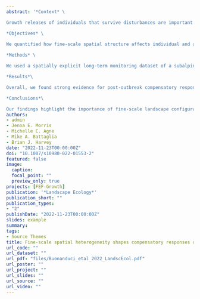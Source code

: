 ```yaml
---
abstract: '*Context* \

Growth releases of individuals that survive disturbances are important compensatory response mechanisms that contribute to ecological resilience. However, the role of fine-scale spatial heterogeneity in shaping compensatory growth responses is poorly understood for many broad-scale disturbances.\

*Objectives* \
 
We quantified how fine-scale spatial structure affects individual and aggregate tree growth leading up to and following a severe mountain pine beetle (MPB; *Dendroctonus ponderosae*) outbreak. We asked: (1) How does individual tree growth vary with tree- and neighborhood-scale characteristics? (2) How do within-stand aggregate growth and overstory recruitment vary with neighborhood-scale characteristics?\

*Methods* \

We used a spatially explicit long-term monitoring dataset of a subalpine lodgepole pine (*Pinus contorta* var. *latifolia*) forest (in Colorado, USA) in which every tree ≥ 5 cm diameter was measured and mapped prior to (1989, 2004) and following (2018) a severe MPB outbreak (2003–2011). We used spatial regression to characterize drivers of growth.\

*Results*\

Overall, we found strong evidence for post-outbreak compensatory responses across spatial scales. Neighborhood characteristics shaped both individual and aggregate growth, with the magnitude of growth strongly mediated by pre-outbreak neighborhood structure and neighborhood mortality. Variation in tree-scale growth, combined with the spatial arrangement of surviving trees, resulted in highly variable emergent patterns of aggregate growth and recruitment. \

*Conclusions*\

Our findings highlight the importance of fine-scale landscape configuration in shaping forest resilience. Quantifying compensatory responses in a spatially explicit framework at different scales is critical for modeling post-disturbance forest dynamics, which is increasingly important as climate warms and forest disturbance regimes change.'
authors:
- admin
- Jenna E. Morris
- Michelle C. Agne
- Mike A. Battaglia
- Brian J. Harvey
date: "2022-11-23T00:00:00Z"
doi: "10.1007/s10980-022-01553-2"
featured: false
image: 
  caption: 
  focal_point: ""
  preview_only: true
projects: [FEF-Growth]
publication: '*Landscape Ecology*'
publication_short: ""
publication_types:
- "2"
publishDate: "2022-11-23T00:00:00Z"
slides: example
summary: 
tags:
- Source Themes
title: Fine‑scale spatial heterogeneity shapes compensatory responses of a subalpine forest to severe bark beetle outbreak
url_code: ""
url_dataset: ""
url_pdf: "files/Buonanduci_etal_2022_LandscEcol.pdf"
url_poster: ""
url_project: ""
url_slides: ""
url_source: ""
url_video: ""
---
```



